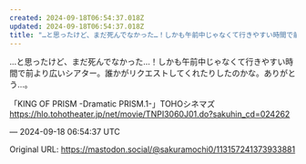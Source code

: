 ```yaml
---
created: 2024-09-18T06:54:37.018Z
updated: 2024-09-18T06:54:37.018Z
title: "…と思ったけど、まだ死んでなかった…！しかも午前中じゃなくて行きやすい時間で前より広いシアター。誰かがリクエストしてくれたりしたのかな。ありがとう…。「KING[...]"
---
```


<p>…と思ったけど、まだ死んでなかった…！しかも午前中じゃなくて行きやすい時間で前より広いシアター。誰かがリクエストしてくれたりしたのかな。ありがとう…。</p><p>「KING OF PRISM -Dramatic PRISM.1-」TOHOシネマズ <br /><a href="https://hlo.tohotheater.jp/net/movie/TNPI3060J01.do?sakuhin_cd=024262" target="_blank" rel="nofollow noopener noreferrer" translate="no"><span class="invisible">https://</span><span class="ellipsis">hlo.tohotheater.jp/net/movie/T</span><span class="invisible">NPI3060J01.do?sakuhin_cd=024262</span></a></p>

&mdash; 2024-09-18 06:54:37 UTC

Original URL: https://mastodon.social/@sakuramochi0/113157241373933881
